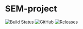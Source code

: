 # SEM-project
[![Build Status](https://travis-ci.com/scan-lan/SEM-project.svg?token=xXjrgAp1mtUPzsrNfH8z&branch=main)](https://travis-ci.com/scan-lan/SEM-project) ![GitHub](https://img.shields.io/github/license/scan-lan/SEM-project) [![Releases](https://img.shields.io/github/release/scan-lan/SEM-project/all.svg?style=flat-square)](https://github.com/kevin-chalmers/sem/releases)